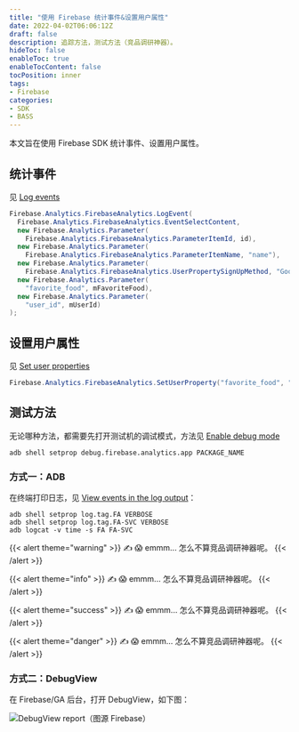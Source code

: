 ```yaml
---
title: "使用 Firebase 统计事件&设置用户属性"
date: 2022-04-02T06:06:12Z
draft: false
description: 追踪方法，测试方法（竞品调研神器）。
hideToc: false
enableToc: true
enableTocContent: false
tocPosition: inner
tags:
- Firebase
categories:
- SDK
- BASS
---
```


本文旨在使用 Firebase SDK 统计事件、设置用户属性。

## 统计事件

见 [Log events](https://firebase.google.com/docs/analytics/unity/events#log_events_2)

```C#
Firebase.Analytics.FirebaseAnalytics.LogEvent(
  Firebase.Analytics.FirebaseAnalytics.EventSelectContent,
  new Firebase.Analytics.Parameter(
    Firebase.Analytics.FirebaseAnalytics.ParameterItemId, id),
  new Firebase.Analytics.Parameter(
    Firebase.Analytics.FirebaseAnalytics.ParameterItemName, "name"),
  new Firebase.Analytics.Parameter(
    Firebase.Analytics.FirebaseAnalytics.UserPropertySignUpMethod, "Google"),
  new Firebase.Analytics.Parameter(
    "favorite_food", mFavoriteFood),
  new Firebase.Analytics.Parameter(
    "user_id", mUserId)
);
```

## 设置用户属性

见 [Set user properties](https://firebase.google.com/docs/analytics/unity/properties#set_user_properties_2)

```C#
Firebase.Analytics.FirebaseAnalytics.SetUserProperty("favorite_food", "ice cream");
```

## 测试方法

无论哪种方法，都需要先打开测试机的调试模式，方法见 [Enable debug mode](https://firebase.google.com/docs/analytics/debugview#enable_debug_mode)

```shell
adb shell setprop debug.firebase.analytics.app PACKAGE_NAME
```

### 方式一：ADB

在终端打印日志，见 [View events in the log output](https://firebase.google.com/docs/analytics/unity/events#view_events_in_the_log_output)：

```shell
adb shell setprop log.tag.FA VERBOSE
adb shell setprop log.tag.FA-SVC VERBOSE
adb logcat -v time -s FA FA-SVC
```

{{< alert theme="warning" >}}
✍ 😱 emmm... 怎么不算竞品调研神器呢。
{{< /alert >}}

{{< alert theme="info" >}}
✍ 😱 emmm... 怎么不算竞品调研神器呢。
{{< /alert >}}

{{< alert theme="success" >}}
✍ 😱 emmm... 怎么不算竞品调研神器呢。
{{< /alert >}}

{{< alert theme="danger" >}}
✍ 😱 emmm... 怎么不算竞品调研神器呢。
{{< /alert >}}

### 方式二：DebugView

在 Firebase/GA 后台，打开 DebugView，如下图：

<img src='https://firebase.google.com/static/docs/analytics/images/report.png' alt='DebugView report（图源 Firebase）'>


